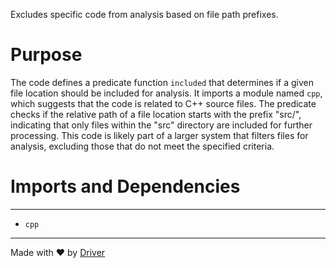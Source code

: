<!--------------------------------------------------------------------------------->
<!-- IMPORTANT: This file is auto-generated by Driver (https://driver.ai). -------->
<!-- Manual edits may be overwritten on future commits. --------------------------->
<!--------------------------------------------------------------------------------->

Excludes specific code from analysis based on file path prefixes.

# Purpose
The code defines a predicate function `included` that determines if a given file location should be included for analysis. It imports a module named `cpp`, which suggests that the code is related to C++ source files. The predicate checks if the relative path of a file location starts with the prefix "src/", indicating that only files within the "src" directory are included for further processing. This code is likely part of a larger system that filters files for analysis, excluding those that do not meet the specified criteria.
# Imports and Dependencies

---
- `cpp`



---
Made with ❤️ by [Driver](https://www.driver.ai/)